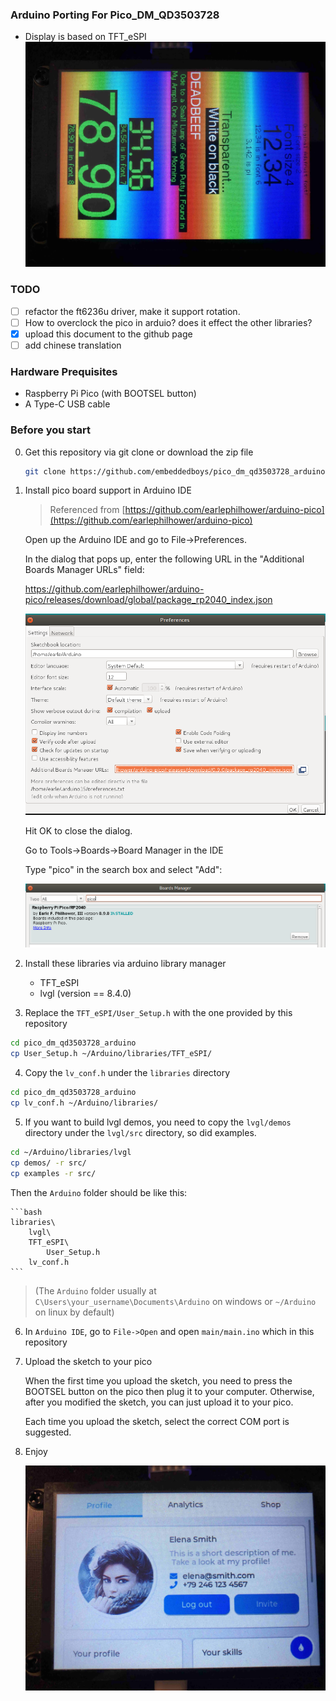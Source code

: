 ### Arduino Porting For Pico_DM_QD3503728

- Display is based on TFT_eSPI
    ![TFT_eSPI](assets/pico_dm_qd3503728_arduino_2.jpeg)

### TODO

- [ ] refactor the ft6236u driver, make it support rotation.
- [ ] How to overclock the pico in arduio? does it effect the other libraries?
- [x] upload this document to the github page
- [ ] add chinese translation

### Hardware Prequisites

- Raspberry Pi Pico (with BOOTSEL button)
- A Type-C USB cable

### Before you start

0. Get this repository via git clone or download the zip file

    ```bash
    git clone https://github.com/embeddedboys/pico_dm_qd3503728_arduino.git
    ```

1. Install pico board support in Arduino IDE

    > Referenced from [https://github.com/earlephilhower/arduino-pico](https://github.com/earlephilhower/arduino-pico)

    Open up the Arduino IDE and go to File->Preferences.

    In the dialog that pops up, enter the following URL in the "Additional Boards Manager URLs" field:

    https://github.com/earlephilhower/arduino-pico/releases/download/global/package_rp2040_index.json

    ![board url](assets/board_url.png)

    Hit OK to close the dialog.

    Go to Tools->Boards->Board Manager in the IDE

    Type "pico" in the search box and select "Add":

    ![install](assets/install.png)

2. Install these libraries via arduino library manager

    - TFT_eSPI
    - lvgl (version == 8.4.0)

3. Replace the `TFT_eSPI/User_Setup.h` with the one provided by this repository

```bash
cd pico_dm_qd3503728_arduino
cp User_Setup.h ~/Arduino/libraries/TFT_eSPI/
```

4. Copy the `lv_conf.h` under the `libraries` directory

```bash
cd pico_dm_qd3503728_arduino
cp lv_conf.h ~/Arduino/libraries/
```

5. If you want to build lvgl demos, you need to copy the `lvgl/demos`
directory under the `lvgl/src` directory, so did examples.

```bash
cd ~/Arduino/libraries/lvgl
cp demos/ -r src/
cp examples -r src/
```

Then the `Arduino` folder should be like this:

    ```bash
    libraries\
        lvgl\
        TFT_eSPI\
            User_Setup.h
        lv_conf.h
    ```

> (The `Arduino` folder usually at `C\Users\your_username\Documents\Arduino` on windows or `~/Arduino` on linux by default)

6. In `Arduino IDE`, go to `File->Open` and open `main/main.ino` which in this repository

7. Upload the sketch to your pico

    When the first time you upload the sketch, you need to press the BOOTSEL button on the pico then plug it to your computer. Otherwise, after you modified the sketch, you can just upload it to your pico.

    Each time you upload the sketch, select the correct COM port is suggested.

8. Enjoy

    ![lvgl](assets/pico_dm_qd3503728_arduino.jpeg)
